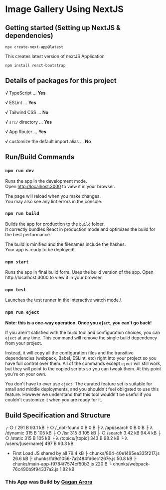 # Image Gallery Using NextJS

## Getting started (Setting up NextJS & dependencies)

```
npx create-next-app@latest
```

This creates latest version of nextJS Application

```
npm install react-bootstrap
```

## Details of packages for this project

√ TypeScript ... **Yes**

√ ESLint ... **Yes**

√ Tailwind CSS ... **No**

√ `src/` directory ... **Yes**

√ App Router ... **Yes**

√ customize the default import alias ... **No**

## Run/Build Commands

### `npm run dev`

Runs the app in the development mode.\
Open [http://localhost:3000](http://localhost:3000) to view it in your browser.

The page will reload when you make changes.\
You may also see any lint errors in the console.

### `npm run build`

Builds the app for production to the `build` folder.\
It correctly bundles React in production mode and optimizes the build for the best performance.

The build is minified and the filenames include the hashes.\
Your app is ready to be deployed!

### `npm start`

Runs the app in final build form. Uses the build version of the app.
Open http://localhost:3000 to view it in your browser.

### `npm test`

Launches the test runner in the interactive watch mode.\

### `npm run eject`

**Note: this is a one-way operation. Once you `eject`, you can't go back!**

If you aren't satisfied with the build tool and configuration choices, you can `eject` at any time. This command will remove the single build dependency from your project.

Instead, it will copy all the configuration files and the transitive dependencies (webpack, Babel, ESLint, etc) right into your project so you have full control over them. All of the commands except `eject` will still work, but they will point to the copied scripts so you can tweak them. At this point you're on your own.

You don't have to ever use `eject`. The curated feature set is suitable for small and middle deployments, and you shouldn't feel obligated to use this feature. However we understand that this tool wouldn't be useful if you couldn't customize it when you are ready for it.

## Build Specification and Structure

┌ ○ / 291 B 93.1 kB
├ ○ /\_not-found 0 B 0 B
├ λ /api/search 0 B 0 B
├ λ /dynamic 315 B 105 kB
├ ○ /isr 315 B 105 kB
├ ○ /search 3.42 kB 94.4 kB
├ ○ /static 315 B 105 kB
├ λ /topics/[topic] 343 B 98.2 kB
└ λ /users/[username] 497 B 93.3 kB

- First Load JS shared by all 79.4 kB
  ├ chunks/864-40e1495ea335f217.js 26.6 kB
  ├ chunks/fd9d1056-7a2484fd6ec1267e.js 50.8 kB
  ├ chunks/main-app-f9784f7574cf50b3.js 220 B
  └ chunks/webpack-76c490b9f94337a2.js 1.82 kB

### This App was Build by <a href="https://www.gagan.click/" target="_blank">Gagan Arora</a>
